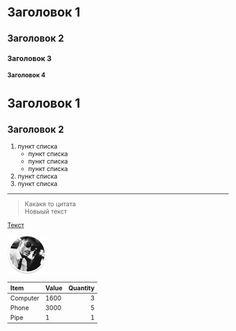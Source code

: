 # Заголовок 1
## Заголовок 2
### Заголовок 3
#### Заголовок 4

Заголовок 1
=

Заголовок 2
-

1. пункт списка
    * пункт списка
    - пункт списка
    + пункт списка
2. пункт списка
3. пункт списка

***

>Какакя то цитата  
Новыый текст


[Текст](google.com)


[![Картинка](team2.png)](https://google.com)

Item    | Value  |  Quantity
:----- |:-----| --------:
Computer | 1600 | 3
Phone | 3000 | 5
Pipe | 1 | 1